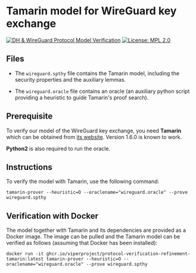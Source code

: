# Tamarin model for WireGuard key exchange
[![DH & WireGuard Protocol Model Verification](https://github.com/viperproject/protocol-verification-refinement/actions/workflows/model.yml/badge.svg?branch=main)](https://github.com/viperproject/protocol-verification-refinement/actions/workflows/model.yml?query=branch%3Amain)
[![License: MPL 2.0](https://img.shields.io/badge/License-MPL%202.0-brightgreen.svg)](../../LICENSE)


## Files

- The `wireguard.spthy` file contains the Tamarin model, including the security properties and the auxiliary lemmas.

- The `wireguard.oracle` file contains an oracle (an auxiliary python script providing a heuristic to guide Tamarin's proof search).


## Prerequisite

To verify our model of the WireGuard key exchange, you need **Tamarin**
which can be obtained from [its website](https://tamarin-prover.github.io).
Version 1.6.0 is known to work.

**Python2** is also required to run the oracle.



## Instructions

To verify the model with Tamarin, use the following command:

`tamarin-prover --heuristic=O --oraclename="wireguard.oracle" --prove wireguard.spthy`


## Verification with Docker
The model together with Tamarin and its dependencies are provided as a Docker image.
The image can be pulled and the Tamarin model can be verified as follows (assuming that Docker has been installed):
```
docker run -it ghcr.io/viperproject/protocol-verification-refinement-tamarin:latest tamarin-prover --heuristic=O --oraclename="wireguard.oracle" --prove wireguard.spthy
```
